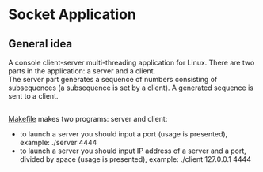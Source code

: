 # Socket Application

## General idea
A console client-server multi-threading application for Linux. There are two parts in the application: a server and a client.   
The server part generates a sequence of numbers consisting of subsequences (a subsequence is set by a client).
A generated sequence is sent to a client.

## 
[Makefile](https://github.com/DmitryOstroushko/SocketApplication/blob/master/Makefile) makes two programs: server and client:  
- to launch a server you should input a port (usage is presented), example: ./server 4444
- to launch a server you should input IP address of a server and a port, divided by space (usage is presented), example: ./client 127.0.0.1 4444
